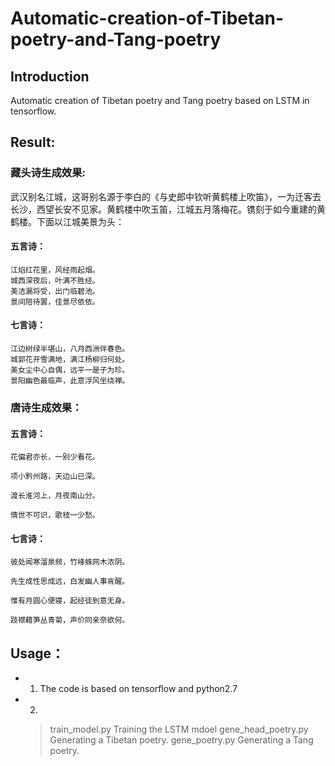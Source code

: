 # Automatic-creation-of-Tibetan-poetry-and-Tang-poetry
## Introduction

Automatic creation of Tibetan poetry and Tang poetry based on LSTM in tensorflow.

## Result:

### 藏头诗生成效果:

武汉别名江城，这哥别名源于李白的《与史郎中钦听黄鹤楼上吹笛》，一为迁客去长沙，西望长安不见家。黄鹤楼中吹玉笛，江城五月落梅花。镌刻于如今重建的黄鹤楼。下面以江城美景为头：

#### 五言诗：
    江焰红花里，风经雨起烟。
    城西深夜后，叶满不胜经。
    美洁漏将受，出门临碧池。
    景间陪待罢，佳景尽依依。
#### 七言诗：
    江边树绿半堪山，八月西洲伴春色。
    城郭花开雪满地，满江杨柳归何处。
    美女尘中心自偶，远平一是子为珍。
    景阳幽色最临声，此意浮风坐绕禅。
### 唐诗生成效果：

#### 五言诗：

    花偏君亦长，一别少看花。

    项小黔州路，天边山已深。

    渡长淮河上，月夜南山分。

    情世不可识，歌枝一少愁。

#### 七言诗：

    彼处闻寒溜泉频，竹峰蛛网木浓阴。

    先生成性思成远，白发幽人事肯醒。

    惟有月圆心便寝，起经徒到意无身。

    跂襟藉笋丛青菊，声价同亲奈欲何。

## Usage：

* 1. The code is based on tensorflow and python2.7

* 2. 
    >train_model.py Training  the LSTM mdoel
    >gene_head_poetry.py Generating a Tibetan poetry.
    >gene_poetry.py Generating a Tang poetry.
